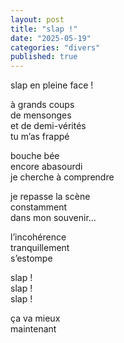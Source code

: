 ```yaml
---
layout: post
title: "slap !"
date: "2025-05-19"
categories: "divers"
published: true
---
```


slap en pleine face !   

à grands coups  
de mensonges  
et de demi-vérités  
tu m’as frappé  

bouche bée  
encore abasourdi  
je cherche à comprendre  

je repasse la scène  
constamment  
dans mon souvenir...  

l’incohérence  
tranquillement  
s’estompe  

slap !  
slap !  
slap !  

ça va mieux  
maintenant  
